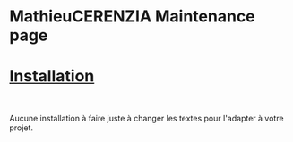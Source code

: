 # MathieuCERENZIA Maintenance page

<h1><u>Installation</h1><br></u>
<p>Aucune installation à faire juste à changer les textes pour l'adapter à votre projet.</p>
